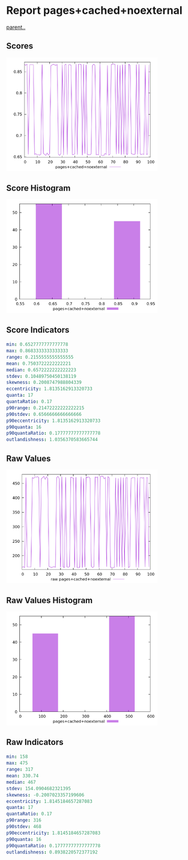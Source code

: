 # Report pages+cached+noexternal

[parent..](./..)  


## Scores

![score](./score.png)  

## Score Histogram

![hist](./hist.png)  

## Score Indicators

```yaml
min: 0.6527777777777778
max: 0.8683333333333333
range: 0.2155555555555555
mean: 0.7503722222222221
median: 0.6572222222222223
stdev: 0.10489750450138119
skewness: 0.2008747988804339
eccentricity: 1.8135162913320733
quanta: 17
quantaRatio: 0.17
p90range: 0.21472222222222215
p90stdev: 0.6566666666666666
p90eccentricity: 1.8135162913320733
p90quanta: 16
p90quantaRatio: 0.17777777777777778
outlandishness: 1.0356370583665744

```

## Raw Values

![raw](./raw.png)  

## Raw Values Histogram

![raw hist](./raw_hist.png)  

## Raw Indicators

```yaml
min: 158
max: 475
range: 317
mean: 330.74
median: 467
stdev: 154.0904682321395
skewness: -0.2007023357199606
eccentricity: 1.8145184657287083
quanta: 17
quantaRatio: 0.17
p90range: 316
p90stdev: 468
p90eccentricity: 1.8145184657287083
p90quanta: 16
p90quantaRatio: 0.17777777777777778
outlandishness: 0.8938220572377192

```

<style>
  img {
    max-width: 80%;
  }
</style>
      
